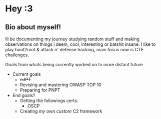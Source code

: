 # Hey :3
## Bio about myself!

Ill be documenting my journey studying random stuff and making observations on things i deem, cool, interesting or batshit insane.
I like to play boot2root & attack n' defense hacking, main focus now is CTF challenges.

Goals from whats being currently worked on to more distant future
- Current goals
  	- ~~eJPT~~
  	- Revising and mastering OWASP TOP 10
  	- Preparing for PNPT
- End goals?
	- Getting the followings certs.
  		- OSCP
	- Creating _my own custom_ C2 framework

